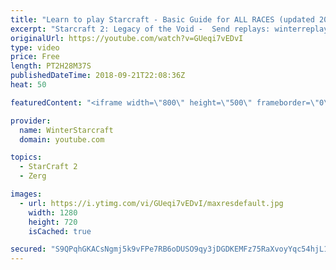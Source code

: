 ```yaml
---
title: "Learn to play Starcraft - Basic Guide for ALL RACES (updated 2017) #2"
excerpt: "Starcraft 2: Legacy of the Void -  Send replays: winterreplays@gmail.com ( -- Watch live at https://www.twitch.tv/wintergaming"
originalUrl: https://youtube.com/watch?v=GUeqi7vEDvI
type: video
price: Free
length: PT2H28M37S
publishedDateTime: 2018-09-21T22:08:36Z
heat: 50

featuredContent: "<iframe width=\"800\" height=\"500\" frameborder=\"0\" src=\"https://www.youtube.com/embed/GUeqi7vEDvI\" allow=\"accelerometer; autoplay; encrypted-media; gyroscope; picture-in-picture\" allowfullscreen></iframe>"

provider:
  name: WinterStarcraft
  domain: youtube.com

topics:
  - StarCraft 2
  - Zerg

images:
  - url: https://i.ytimg.com/vi/GUeqi7vEDvI/maxresdefault.jpg
    width: 1280
    height: 720
    isCached: true

secured: "S9QPqhGKACsNgmj5k9vFPe7RB6oDUSO9qy3jDGDKEMFz75RaXvoyYqc54hjL17dgKtLMjUawW5/1jSdb7NdWLlAHR3y3ksj3yMCV2XCr42j+sav2gUa/sf4FrnJ8PZVgTztz5uQePHzJnui9hqJZ2B62RwnL2bisYf9oZXzcmTuGbg6gBWXB8csCgBhtrfTilWe67gYaO/i7+10UyxGSm+eTKt3Q7Ipve1MWnQ8kFroEhl5iiLa1kq3ph7vrfjsrcmCrA7OMNDX6vwQwm+dNeDr685LdF1TQz3L10H3iv+Jpl2dWf77j+DFn+JNNzLMkahcUIH+phQl/xZaIF/RxUyqZZKlHZ7SPC+BigVYTPcpXVewBB5brBYeBuJUAgQPWorHWYoG2WvsO7MEC6I+qsYwEX4TlzeeMgA07QH6fLUg=;3jMvAESAMEck+hwFzwolHQ=="
---
```


